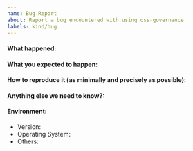 ```yaml
---
name: Bug Report
about: Report a bug encountered with using oss-governance
labels: kind/bug
---
```


<!-- 
Please use this template while reporting a bug and provide as much info as possible.

If the matter is security related, please disclose it privately via security@fuxing.dev
-->

#### What happened:

#### What you expected to happen:

#### How to reproduce it (as minimally and precisely as possible):

#### Anything else we need to know?:

#### Environment:
- Version:
- Operating System:
- Others:
